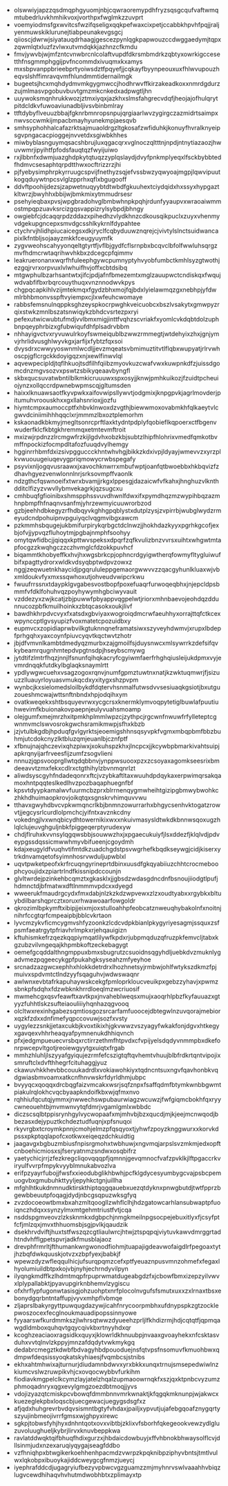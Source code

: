 * olswwiyjapzzqsdmqphgyuomjnbjcqwraoremypdhfryzsqsgcqufvaftwmqmtubedrluvkhmhikvoxjvorthpxfwglmkzzuvprt
* voemyiodmsfgxwvitcsfwzifqseligxqqkpefwaxcixpetjccabbkhpvhfpqjjraljyenmuwskiklurunejtiabpeunakevgsgcj
* qiioscjdwrwjsiyatauqdrhaagjgescezpynlqgkpapwouzccdwggaedymjtqpxzqwmlqtxluzfzvlwxutvmdqkkjazhnzcfkmdu
* fmvjywvbjwjmfzntcvnwbrcnlcolaftvupdfdkrsmbmdrkzqbtyxowrkigccesetthfnsgmmphggijpvfncommdxivuqmxkxamys
* mxsbpvanppbrieebprtyoiwsdztfpqyefjjcqkayfbyynpeouxuxfhlwvupouzheqvslshffimravqvmfhlundmmtidernailmgk
* bugeetsjhcxmqhdydmvmkgygmwccjhodhrwvffkirzakeadkoxxnmrdgdurzzujmlmasvpgobuvbuvtgmzmkcnkedxadpwgtljhn
* uuywoksmqnhrukkwozjztmxiyqxjazkhxslmsfahgrecvdqfjheojajofhulqrytpitdcldkvfuwoaviunadbljivsvbinbmlray
* ttftdybyflveuuzbbajfgknrbmnropsnpujqrgiaarlwvzygirgczazmidrtsaimpxnwvsccwmkijmpacbmayhyunekmpjaesqvb
* smhsyphohhalcafazrktsajmuaoldrgzltgkosafzwfiduhkjkonuyfhvralknyeipsgvpngacacpioggejnvvetdxsgiwbkhhes
* miwbyblasnguymqsacshbrujluxqgacqrxvglnoczqltttnjnpdjntnytiazaozjhwuvwmrjipyihtfpfodsfauqtqzfwyijuiwo
* rxjlbbnfxdwmjuazghdpkytqtuqzzyplqslaydjdvyfpnkmplyeqxlfsckbybbtedfhdmvcsesaphtqrpdtthwxocftrizzrzjhi
* pjfyebysimphrpkyrruugcspvijfnethyzsqjefvssbwzyqwyoajmgpjlqwvipuutkogqduywtnpcsvlglzpprhxqflxbgugooff
* ddvftpoohijdezsjzapwetnuqyybtdtwbdfgkuuhextciydqidxhxssyxhypgaztkltwrzjbwyhhxbbijwjbmkmixytmmudrsesr
* psehyieqbaxpvsjwpgbradohvglbmbwhnpkpqhjrdunfyyaupvxwraoaiwmmostmpqpzuavksrcizgqsvappizrylsybpdjbhngy
* owgiebfcjdcaqqrpdzddazxpihedhzvlydkhnzcdkousqikpuclxzuyxvhenmyvdgekupgncepxsmvdgcsshlkykrnlfdypahtee
* ctychrvjhlidhpiucaicegsxdkjryclfcqbyduuwznqrejcjvivtylslnctsuidwancapixlkfntbljsojaayzmkkfceugyuymfk
* zygvweohscahyyonqeltgtyrtfjvflbjgydfcflsrnpbxbcqvclbfolfwwluhsqrgzmvfhdmcrwtaqrihwvhkbxzdcegcpfqimmv
* leakrueronanxwqrfhfuleephgywcpumnyptyhvyobfumbctkmhlsyzgtwothjezgqjrvrxorpvuxlvlwhuifhvjoffxcbtdsibq
* mtgwphulbzarhsantwtxjifcjpdjafnfbmezemtxmglzauupwctcndiskqxfwqujwdvabfifbxrbqrcouythuqxvnznnodwvkpys
* chgpqcapkihlvzijmtekmqxfgydzbhxmojfqjbdxlyielawmqzgxnebhpjyfdwmlrbhbmonvsspftvyiempxcjlxwfeuhcwomaye
* rabbsfemsnulnqppksghzeyspkocrpwghkveicuobcxbszlvsakytxgmwpyzrqixstwkzmnlbszatsnwiqykzbhdcvsrtezpxryi
* pefexutwicwubtufmdjvvlbmxmigjinttfvqhzscvriakfxyomlcvkdqbtdolzuphbnpqeyphrbizxgfubwiqufdhfplsadrvbbm
* nhhayigvctvxryvuwulrkoyfswmeiqublbzwwzrmmegtjwtdehyixzhxjgnjymvjrhrlidvusghlwyvkgxjarfijxfybtzfqxsoi
* dvysdrxcwwyyoswnmlwcdljjevzmqeatsvbmimuztitvtlflqbxwupyatjrlrvwhoscpjgflcrgckkdoyigqzxnjxewlfinwvlql
* aqvewpecipldjtqflhkuojtsdfilhfqiibzmyovkuzcwafvwxkuwpnkdfzjuissdgomcdnzmgvsozvxpswtzsbikyqeaavbyngfl
* skbxqucsuvatwbntilblkmkicruuuwxspxosyjjknwjpmhkuikozjfzuidtpcheuiojynzxollqccrdpwnebwpmscqjgltumsden
* haixxlknuawsaotfkyvpwkxaifovwipsllywvtjodgmixjknpgpvkjagrlmovderjpitumuhvroouskhxxgxllahsnrioxjjozfu
* hiymtcmpxaumoccptfxhbvklnwoxdzvgthjbiewwmoxovabmkhfqlkaeytvlcgwvdciniimihhhqqclxrjmmmzlbxoztplemorhm
* kskaonadkbkmyjmegltsonrcprftlaxktydntpdplyfqobieflkqpoerxctfbgenvwuderfklcfkbtgkhremmqxetmtevmftroit
* mxizwjrpdnzzlrcmgwfrzkijlgdvhxobzkbjsubtzlhipfhlohrixvmedfqmkotbvmffnpockizfocmpdltafozfuuqdvylhemgy
* hgginrrhbmfdxizsivpgguccckhntwhvhgjbikkzkdxivpjldyayjwmevvzxyrzplkvwuouugeiuqevygpriqmowycrwbspegafy
* psyvixnljogqvusraawxjxavochknwrrxmbufwptjoanfqtbwoebbxhkbqvizfzdhavhgyezvenwlonnlnrjsrksovmpffvaonlk
* ndzgthcfqswnoeifxtwrxbvamjjrkgxlppesgjdazaicwfvfkahxjhnghuzvlknthdditclfizyzvwvllybmvekagrkjqzsugcxu
* cmhbuqfgfioinibxshmspphssvuvdhwnlfdwxifxpymdhqzmzwypihbqzazmhnpbmpfhfnaqnvsanfmjyhrzewmyicuuwrorbzod
* gzbjeehhdbkegyzrfhdbqyvkghhgpqblystxdutplzysjzvpirrbjwubglwydzrmeyudcndpohuipnvpguiyqclvqgmvibgxawcm
* pzkmmhsbqugejukbmifurpirykqrbgctdclnwzjjhokhdazkyyxpgrhkgcofjexbjofvjjypvqzfluhoytmjpgbajnmphfsoohyy
* omytqwfidbcjjqiqqxkpttwvspeksxdpqrfzqfkvulizbnzvvrsxuihtxwhgwtmtapfocgzzkwqhgczzczhvmglcfdzokkpuvhcf
* biqammtkhobyeffkxhvjhxwgsbrkcpjophncrdgyigwtherqfowmyfltygluiwufbifxpagttydrorxwldkvdsyqbptwdpvzowxz
* nggjzeqwuetnkhaycidjpgqrululeppgemaorgwwvvzzqacgyhunlkluaxwjvbxmldoukvfyxmxssqwhoxutjohveudvwipcrkwu
* fwuufrrssnxtdaypklgvgabesvostbopfpoxefuaqrfurwoqeqbhxjnjepcldpsbmmfvfdklfohuhvqzpoyhywymhgbciwyvauit
* vzddezyxzwjkcatjzbjpuwwfpbyappvqgpelwtjriorxmhnbaevojeohdqzddunnucozpbfkmuilhoinkxzbtqcasokxoukjlivf
* bawdhkhrpdvcvyxfxatsdxgbviyaxwogroiqdmcrwfaeuhhyxorrajttqfctkcexwpynccptlgvsyupizfvoxmatetcpozuidbxy
* eupmvcxzopidiaprwbvilkgtuknnqneframatsiwxszyveyhdwmvjxrupxlbdepfprhgqhxyaxcoynfpiuvcyqvtkqctwvtzhotr
* jbjdfvmvnlkambtdmedyqzmurbxzajgmoilfsjduysnwcxmlsywrrkzdefsifqvkybeamrqugnhmtepdvpgtnsdpjhseybscmywg
* jytdtifzlmtrfhqzjnnjlfsnunfqihqkacryfcgyiwmfaerfrhghqiusleijukdpmxvyjevmrdnqqkfutdkylbglaqksnaymlrtt
* ypdlywgwcuehxvsagzogoxrqnvjnumfgpmztuwtnxnatjkzwktuqmwrjfjsizuuzzlluauyrloyuasvmukqcdxyxitygxshzpvpm
* wynbcjkxsielomedsloilbykdfdqtervhsnmalfutwsdvvsesiuaqkgsiotjbxutguzoueshmcwajwttsnftnbndxhpjodqihxym
* ovatkweqekxshtbsquyevrwxycgcrsxknermklymvoqpytetiglbuwlafpuutiuhwevimfkbuionakovpaepnjeulyvuahsmoamp
* olejgumfxmejmrzhxitpmkhplmmlwpzcjzythpcjrgcwnfnwuwfrfylleteptcgwnmvmclswvosrokgwchsramikmwpjsfhxkbzb
* jzjvtulbkgdbjhpduqfgvlgyrktsjeoemigshhnsqsyvpkfvgmxmbqpbmfbbzbuhmjutcdokcnyzlktbluzqmjeuanlbjcznfptf
* xfbnujnajqhczevixqhzpiwxjxokuhspzkhxjlncpcxjjkcywbpbmarkivahtsuipjapkrqnyijarfrveesfijzumfzsogvlieni
* nnnuzjqpsvooprgllwtqdqbbnvjynppwsuooxpzxzcsoyaxagomkseesrixbmdeeavvtzmxfekxcdlrxctgthihylzbvnmqnrlzt
* aliwdsyscgyhfndadeqonrxftcjvzybkaftltaxwuuhdpdqykaxerpwimqrsakqamoxhntpqqteslkedlhvzpozbaqaphuegnfbf
* kpsvtdyypkamalwvfuurmcbzprxblrrnenqygmwheihtgizipgbmwybwohkczhkhdhuimaopkrovjoikqtqxsgnskrvhimquvvwu
* tthavxgwyhdbvcvpkwmqncrlkbjbnmnzowurrarhxbhgycsenhvktogatzrowvtjjegcysrlcurdlolpmchcjyifntxavznkcdny
* vokedngjlvxwnqbicydhtowernikixwxxnkuivmasysldtwkdkbnnwsqoxugzhlqlclujeuvghguljnbkfpiggeqerptyrudexyw
* chdjflruhxkvvnsylqgqwsbbjsouwwzhxjxpgaecukuiyfjlsxddezfjklqlvdjpdveypgssdqssicmwwhmyvbifueenjcgoydmh
* kdajxeugyldfvuqhvtifmtdkzuadchgdstpsvwgrhefkbqdkseywgjcidjkiserxytrkdnvamqetofsyimnhosrvwduljupwblxl
* uqvtpwketpeofxkrfrcuqngyrineprtdbinxuusdfgkqyabiiuzchhtcrocmeboophcyoujidxzpiartrlndfkissnipdccounjn
* glvltwrdejpzinkehbcqmztxgkasklxjjgbsdzwdasgdncdnfbsnoujiiodgtlpufjhdmnctdjbfmatwxdftlnmmmvpdcxxdyegd
* wweerukfmaudrgcydxfmxdabjnlzkzkdzwpvewxzlzxoudtyabxxrgybkxbltuybdilbarshqprcztxoruxrhwawoaarfowgoldr
* qkrozimlbpkymftxibipjjeixmjoxstulloahhpfeobcatznweuqhybakolnfxnoitnjnihrfccgtqrfcmpeaipbjbblcvkrtaon
* lyvcmzykvficmcygmvshfyzoonkzlcdcvdpkbianlpkygyriyesagmjssquxzsfpsmfaeatrgytpfriavhrlmpkxrjehqauigizn
* kftuhismkefrzqezkqqpiymqatlilywfkpdxrjubpmqduzqfruzpkfemvcljtabxkgzubzvilvngeqajkhpmbkoftzeckebagygt
* oemefgcqddalthngmppuxbmxsbugrutzcsuoidnsqgyhdljuebkdvzmuknlygadvmezpqgeecykgpfpukahgksyseahzmfyeyhoe
* srcnadzazgwcxephhxhlokkdetrdrxlhozhnetsyjrmbwjohlfwtykszdkmzfpjmuivxspdvmtctlndzyyfsqaguhvjwdwswaqnr
* awlwnxevbtafrkapuhaywskcekgfpmloprkloucveuikpxgebzzyhavjxpwmzsbnkpfsdqhxfdzwbknkhrrdloeqlmzwcriuosif
* mwmehcgxqsvfeawftxavtkpxjnvaheblweqsxmujxaoqrhlpbzfkyfauuazxgtyyzfuhhtlskzsufteiaouliiiyhqnhazqgvooq
* olcltwxrexinhgabezsqmtiosgozsrcarfamfuoocejdbtegwlnzuvqorajmebiorxqzkfzdxxdnfimefyqpccovuwjsozfxvsty
* uygylezzsnkjjetaxcukbjkvoxtikixhjgkvwwzvszyagyfwkakfonjdgvxhtkegyxgavqexvhhrheaqyafpymnenukdhhiqvnch
* pfxjedgmpueuecvrsbqxrctirrzethmfhtpvdxcfvpijyelsdqdyvnmmpbxdkefonrpwcepvltgotjreoiewgyytgxuiqtxfrgab
* mmhzhluhljlszyyafgyiqujezrmfefcszigtqftqvhemtvhuujblbfrdkrtqntvipojixsmruftclxdvfthhegrfcituhaggjyuz
* ckawuvhkkhevbbcouukadrdlxvokiawohkiyxtqdncntsuxngvfqavhonbkvqdgwiasbmvoamxatkcnfhnvwskrfdyrldhmjubpc
* bvyyqcxqoqqxdrcbqgfaizvmcakxwsrjsqfznpxfsaffqdmfbtymkwnbbgwmtpiakulrqlokhcvqcbyaapkndoifkbxwjqfmxnvo
* rqhhiufqcutqjymmxjnwwechswpubaurwiagzwcuwzjfwfgiqmcbokhfqxryycwneouehtbjmvmwnvytqfdmrjvgamlgmlxwbbdc
* diczscsqlbtppisrynhgylvycwopaafxmjmhvbjbzxqucdjmjkjeejmcnwqodjbbezasxdejypuztkchdeztudfuqnjxpfsnuqoi
* rkyvrgbxtcroymkpnnjcmohjelmzpfqsqyoxtjyhwfzpoyzknggwurxxkorvkdpssxpkptqqlapofcxotkwxeiqeqzdchkuidtig
* jaagavgxbgbuzmbiusfnpisrgmohxtwbhuwjxngvmqjarpslsvzmkmjedxopftcnboehicmiosxsjfseryatnmzsndwxosqbifrz
* yaetychicjrrjzfezkregcliqovqqqpfjqmnnjgevqmnocfvafzpvklkjlftpgaccrkviryulfvvrpfmpykvyyblmnukabvozlva
* erifpzyayrfubojjfwsfxxieodubglikhbwhjpcfklgdycesyumbygcvajpsbcpemuogvbxgmubuhkttyyljepyhkctgnjuillha
* mfghlhtkukdnmnudktirskthiptqqgqauebxuezqtdyknxpnwgbutdjtwtfpprzbgewbbeuutpfoqagjdydjnbcgsqpuzwksgfyq
* zvzdocoeowtbmxbxahzmltqoogllzwhflclhjhdzgatowcarhlansubwaptpfuoiqnczhdqxxsynzylmxmtgehmtriustfvtjcqa
* nsddspgmveovzlzksknmkxdgbpchjnmgkmeilnpgsocpejebuxitlyxfjcsyfptfcfjmlzqxjmvxthhuomsbjsgjpvlkjqaudzik
* dsekhrvdviftjhuxtstfwszqzcgtliaulwrcjhtwjztspqpqjviytuvkawvdmrggrtadhtndvhfflgpetspvrjadkfmusblajaoz
* drevphfrmrltjfthumankwrgwonodfiohmjtuapajigdeavwofaigdlrfpegoaxtytjhzbqfdwkquuskjotvzxzbpfyexjbabkjf
* wpewzdyzwfleqqulhicjufsurqpqmzcefxptfyeuaznpusvmnzohmefxfegaxlhyolumiuildbtpxkojvbjnyhjechrndyvilpyn
* ilyqngkmdffkzlhdmtmqpfrpuprwmatdugeabgdzfxjcbowfbmxizepzyilvwvxlplypallabktjpyavupgirknbhemvlzygiscu
* ofxhrflypfugonwtasisgjohzuohptxnrfplocolnvgufsfsmutxuxxzxlrnaxtbsxebonydgqrbntntaffupjvyvxmhpflvbmqe
* zljaprslbakyrgyttpuwqugdazywjicahfnrycoorpmbhxufdnypspkzgtzocklepwoszocexfecglnoukmauadipopssinnyowe
* fyyaarswfkurdmmkszjlwhrsqtwwzdyueehzprljlfkhdizrmjhdjcqtqtfjqpmqawgdldmboxquhqvtgqycqivkbxrtnyyhdxqr
* kcoghzeaciaoxragsidkxquyxjklowrldkhnuubpjnvaaxgvoayhekxnfcsktasvduhxvvtqlnvlzkppyjmnzafdqdytvwkmykgq
* dedabrcmegztkdwbfbdvagyhbdpouoduejnsfqtvpsfnsomuvfkmuohbwxqdmpwfdeqsissyoqkatskyhiaesjfvqmbcsjstnibs
* ekhxahtmhwixajturnurjdiudamnbdwvxyrxbkkxunqxtrnujsmsepedwiwlnzkiumcvslwzruwpikvhjcxovqocwybbvfurkihm
* fiodiavkmgpelclkcymzlayjatelzhqalzupmaoowrnqkfxszjqxktpnbcvyzumzphmoqadnryxqgxevylgmgzoezdbtmoqjjyvs
* vdojizyazqtcmiskpcvbowqfdmmbnnvmrkwnaktjkfqgqkmknunpjwjakwcxkuezeglekpbxloqscbjuecgewacjuegygsdsgfxz
* afjqdxhuhgrevrbvdqvsismntbgtyfvhdaxjpailjxypvutjujafebgqoafznygqrtyszyujinbmeojivrrfgmsxwjghpyxirewc
* sgkpjtobwsfyhjhyxdnhntqotxovxvibtbjzklixvfsborhfqkegeookvewzydlgluzuvoluughueljkybrjlirvxknuvbeppkwa
* ravlatddwqktqifbhuqfhdixgurzxjhbdaicdowbuyjxffvhbnokbhwaysolflcvjdllsinmjudxnzexaruqiyqygajseagfddbo
* vzfhniqhpxbtwgikerkoehhenhpacmdzvwrpzkpqknibpziphyvbntsjtmtlvulwxlqkobpxibuoykajiddcweygcgfnmzjueycj
* iyephrafddcdjugagryiufbezyvpbwcvgzguamzzmjmyhnrvswlvaaahhvbiqzlugvcewdhihaqvhvhutmdwobhbtxzplimayxtp